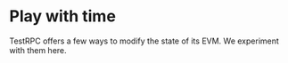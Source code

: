 # Play with time

TestRPC offers a few ways to modify the state of its EVM. We experiment with them here.
